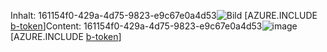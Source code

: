 <span data-ttu-id="18567-101">Inhalt: 161154f0-429a-4d75-9823-e9c67e0a4d53![Bild](709daaf0-8b97-4737-a071-6da64220a2a2.png)
[AZURE.INCLUDE [b-token](34df204f-73d3-49f8-b209-cda75262a608.md)]</span><span class="sxs-lookup"><span data-stu-id="18567-101">Content: 161154f0-429a-4d75-9823-e9c67e0a4d53![image](709daaf0-8b97-4737-a071-6da64220a2a2.png)
[AZURE.INCLUDE [b-token](34df204f-73d3-49f8-b209-cda75262a608.md)]</span></span>
